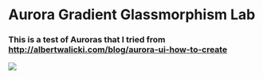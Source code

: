# Aurora Gradient Glassmorphism Lab

### This is a test of Auroras that I tried from <http://albertwalicki.com/blog/aurora-ui-how-to-create>
![](https://imgur.com/a/jBi2eTD)
